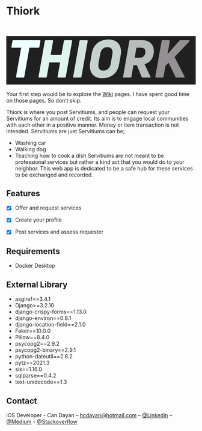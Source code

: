 # Thiork

<br />
<p align="center">
    <img src=thiork_logo.png alt="Logo" width=“200>

Your first step would be to explore the [Wiki](https://github.com/active-sludge/Thiork/wiki) pages. I have spent good time on those pages. So don’t skip.
    
Thiork is where you post Servitiums, and people can request your Servitiums for an amount of credit. Its aim is to engage local communities with each other in a positive manner. Money or item transaction is not intended. Servitiums are just 
Servitiums can be;
-	Washing car
-	Walking dog
-	Teaching how to cook a dish
Servitiums are not meant to be professional services but rather a kind act that you would do to your neighbor.
This web app is dedicated to be a safe hub for these services to be exchanged and recorded.
 

## Features

- [x] Offer and request services
- [x] Create your profile
- [x] Post services and assess requester
    

## Requirements

- Docker Desktop


## External Library

- asgiref==3.4.1
- Django>=3.2.10
- django-crispy-forms==1.13.0
- django-environ==0.8.1
- django-location-field==2.1.0
- Faker==10.0.0
- Pillow==8.4.0
- psycopg2==2.9.2
- psycopg2-binary==2.9.1
- python-dateutil==2.8.2
- pytz==2021.3
- six==1.16.0
- sqlparse==0.4.2
- text-unidecode==1.3


## Contact

iOS Developer - Can Dayan – hcdayan@hotmail.com – [@Linkedin](https://www.linkedin.com/in/can-d/) – [@Medium](https://activesludge.medium.com/) - [@Stackoverflow](https://stackoverflow.com/users/12594970/active-sludge)
